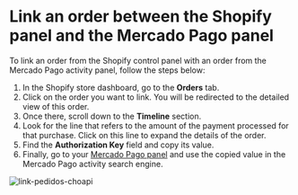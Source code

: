 # Link an order between the Shopify panel and the Mercado Pago panel

To link an order from the Shopify control panel with an order from the Mercado Pago activity panel, follow the steps below:

1. In the Shopify store dashboard, go to the **Orders** tab.
2. Click on the order you want to link. You will be redirected to the detailed view of this order.
3. Once there, scroll down to the **Timeline** section.
4. Look for the line that refers to the amount of the payment processed for that purchase. Click on this line to expand the details of the order.
5. Find the **Authorization Key** field and copy its value.
6. Finally, go to your [Mercado Pago panel](http://mercadopago.com) and use the copied value in the Mercado Pago activity search engine.

![link-pedidos-choapi](shopify/shopify-link-pedidos-en.png)
